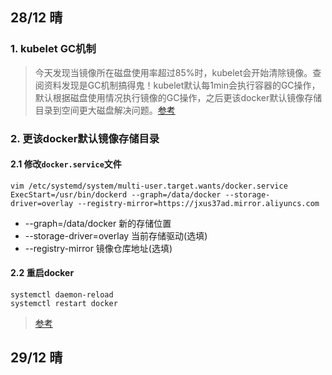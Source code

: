 
## 28/12 晴

### 1. kubelet GC机制
>今天发现当镜像所在磁盘使用率超过85%时，kubelet会开始清除镜像。查阅资料发现是GC机制搞得鬼！kubelet默认每1min会执行容器的GC操作，默认根据磁盘使用情况执行镜像的GC操作，之后更该docker默认镜像存储目录到空间更大磁盘解决问题。[参考](https://www.cnblogs.com/cf532088799/p/7865952.html "https://www.cnblogs.com/cf532088799/p/7865952.html")
### 2. 更该docker默认镜像存储目录
#### 2.1 修改`docker.service`文件
```shell
vim /etc/systemd/system/multi-user.target.wants/docker.service
ExecStart=/usr/bin/dockerd --graph=/data/docker --storage-driver=overlay --registry-mirror=https://jxus37ad.mirror.aliyuncs.com
```
* --graph=/data/docker 新的存储位置<br>
* --storage-driver=overlay 当前存储驱动(选填)<br>
* --registry-mirror 镜像仓库地址(选填)<br>
#### 2.2 重启docker
```shell
systemctl daemon-reload
systemctl restart docker
```
>[参考](https://www.cnblogs.com/bigberg/p/8057807.html "https://www.cnblogs.com/bigberg/p/8057807.html")

## 29/12 晴
